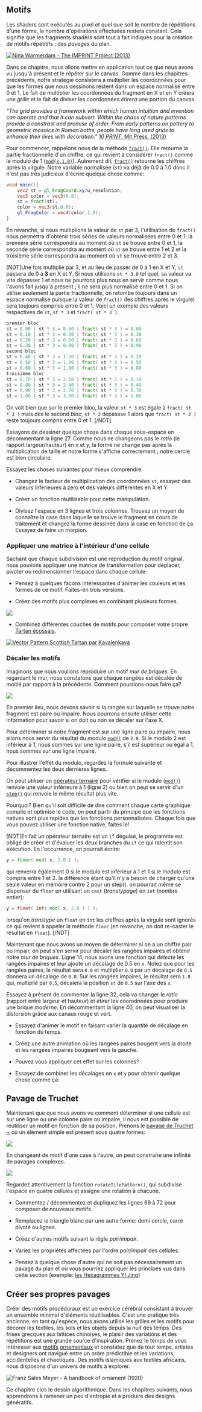 ## Motifs

Les shaders sont exécutés au pixel et quel que soit le nombre de répétitions d'une forme, le nombre d'opérations effectuées restera constant.
Cela signifie que les fragments shaders sont tout à fait indiqués pour la création de motifs répétitifs ; des *pavages* du plan.

[ ![Nina Warmerdam - The IMPRINT Project (2013)](warmerdam.jpg) ](../edit.php#09/dots5.frag)

Dans ce chapitre, nous allons mettre en application tout ce que nous avons vu jusqu'à présent et le répéter sur le canvas.
Comme dans les chapitres précédents, notre stratégie consistera à multiplier les coordonnées pour que les formes que nous dessinons restent dans un espace normalisé entre 0 et 1.
Le fait de multiplier les coordonnées du fragment en X et en Y créera une *grille* et le fait de diviser les coordonnées *étirera* une portion du canvas.

*"The grid provides a framework within which human intuition and invention can operate and that it can subvert.
Within the chaos of nature patterns provide a constrast and promise of order.
From early patterns on pottery to geometric mosaics in Roman baths, people have long used grids to enhance their lives with decoration."* [*10 PRINT*, Mit Press, (2013)](http://10print.org/)

Pour commencer, rappelons nous de la méthode [```fract()```](../glossary/?search=fract).
Elle retourne la partie fractionnelle d'un chiffre, ce qui revient à considérer ```fract()``` comme le modulo de 1 ([```mod(x,1.0)```](../glossary/?search=mod)).
Autrement dit, [```fract()```](../glossary/?search=fract) retourne les chiffres après la virgule.
Notre variable normalisée (```st```) va déjà de 0.0 à 1.0 donc il n'est pas très judicieux d'écrire quelque chose comme:

```glsl
void main(){
	vec2 st = gl_FragCoord.xy/u_resolution;
	vec3 color = vec3(0.0);
    st = fract(st);
	color = vec3(st,0.0);
	gl_FragColor = vec4(color,1.0);
}
```
En revanche, si nous multiplions la valeur de ```st``` par 3, l'utilisation de ```fract()``` nous permettra d'obtenir trois séries de valeurs normalisées entre 0 et 1:
la première série correspondra au moment où ```st``` se trouve entre 0 et 1, la seconde série correspondra au moment où ```st``` se trouve entre 1 et 2 et la troisième série correspondra au moment où ```st``` se trouve entre 2 et 3.

[NDT]Une fois multiplié par 3, et au lieu de passer de 0 à 1 en X et Y, ```st``` passera de 0 à **3** en X et Y.
Si nous utilisons ```st * 3.0``` tel quel, sa valeur va vite dépasser 1 et nous ne pourrons plus nous en servir comme nous l'avons fait jusqu'à présent ; il ne sera plus normalisé entre 0 et 1.
Si on utilise seulement la partie fractionnelle, on retombe toujours dans un espace normalisé puisque la valeur de ```fract()``` (les chiffres après le virgule) sera toujours comprise entre 0 et 1.
Voici un exemple des valeurs respectives de ```st```, ```st * 3``` et ```fract( st * 3 )```.
```glsl
premier bloc
st = 0.00 | st * 3 = 0.00 | fract( st * 3 ) = 0.00
st = 0.10 | st * 3 = 0.30 | fract( st * 3 ) = 0.30
st = 0.20 | st * 3 = 0.60 | fract( st * 3 ) = 0.60
st = 0.30 | st * 3 = 0.90 | fract( st * 3 ) = 0.90
second bloc
st = 0.40 | st * 3 = 1.20 | fract( st * 3 ) = 0.20
st = 0.50 | st * 3 = 1.50 | fract( st * 3 ) = 0.50
st = 0.60 | st * 3 = 1.80 | fract( st * 3 ) = 0.80
troisième bloc
st = 0.70 | st * 3 = 2.10 | fract( st * 3 ) = 0.10
st = 0.80 | st * 3 = 2.40 | fract( st * 3 ) = 0.40
st = 0.90 | st * 3 = 2.70 | fract( st * 3 ) = 0.70
st = 1.00 | st * 3 = 3.00 | fract( st * 3 ) = 1.00
```
On voit bien que sur le premier bloc, la valeur ```st * 3``` est égale à ```fract( st * 3 )``` mais dès le second *bloc*, ```st * 3``` dépassse 1 alors que ```fract( st * 3 )``` reste toujours compris entre 0 et 1.
[/NDT]

<div class="codeAndCanvas" data="grid-making.frag"></div>

Essayons de dessiner quelque chose dans chaque sous-espace en décommentant la ligne 27.
Comme nous ne changeons pas le *ratio* (le rapport largeur/hauteur) en x et y, la forme ne change pas après la multiplication de taille et notre forme s'affiche correctement ; notre cercle est bien circulaire.

Essayez les choses suivantes pour mieux comprendre:

* Changez le facteur de multiplication des coordonnées ```st```, essayez des valeurs inférieures à zéro et des valeurs différentes en X et Y.

* Créez un fonction réutilisable pour cette manipulation.

* Divisez l'espace en 3 lignes et trois colonnes.
Trouvez un moyen de connaître la case dans laquelle se trouve le fragment en cours de traitement et changez la forme dessinée dans la case en fonction de ça.
Essayez de faire un morpion.

### Appliquer une matrice à l'intérieur d'une cellule

Sachant que chaque subdivision est une reproduction du motif original, nous pouvons appliquer une matrice de transformation pour déplacer, pivoter ou redimensionner l'espace dans chaque cellule.

<div class="codeAndCanvas" data="checks.frag"></div>

* Pensez à quelques façons intéressantes d'animer les couleurs et les formes de ce motif. Faites-en trois versions.

* Créez des motifs plus complexes en combinant plusieurs formes.

[![](diamondtiles-long.png)](../edit.php#09/diamondtiles.frag)

* Combinez différentes couches de motifs pour composer votre propre [Tartan écossais](https://fr.wikipedia.org/wiki/Tartan).

[ ![Vector Pattern Scottish Tartan par Kavalenkava](tartan.jpg) ](http://graphicriver.net/item/vector-pattern-scottish-tartan/6590076)

### Décaler les motifs

Imaginons que nous voulions reproduire un motif *mur de briques*. En regardant le mur, nous constatons que chaque rangées est décalée de moitié par rapport à la précédente.
Comment pourrions-nous faire ça?

![](brick.jpg)

En premier lieu, nous devons savoir si la rangée sur laquelle se trouve notre fragment est paire ou impaire.
Nous pourrons ensuite utiliser cette information pour savoir si on doit ou non se décaler sur l'axe X.

Pour déterminer si notre fragment est sur une ligne paire ou impaire, nous allons nous servir du résultat du modulo [```mod()```](../glossary/?search=mod) de ```2.0```.
Si le modulo 2 est inférieur à 1, nous sommes sur une ligne paire, s'il est supérieur ou égal à 1, nous sommes sur une ligne impaire.

Pour illustrer l'effet du modulo, regardez la formule suivante et décommentez les deux dernières lignes.

<div class="simpleFunction" data="y = mod(x,2.0);
// y = mod(x,2.0) < 1.0 ? 0. : 1. ;
// y = step(1.0,mod(x,2.0));"></div>

On peut utiliser un [opérateur ternaire](https://fr.wikipedia.org/wiki/Op%C3%A9rateur_(informatique)) pour vérifier si le modulo ([```mod()```](../glossary/?search=mod)) renvoie une valeur inférieure à 1 (ligne 2)
ou bien on peut se servir d'un [```step()```](../glossary/?search=step) qui renvoie le même résultat plus vite.

Pourquoi? Bien qu'il soit difficile de dire comment chaque carte graphique compile et optimise le code, on peut partir du principe que les fonctions natives sont plus rapides que les fonctions personnalisées.
Chaque fois que vous pouvez utiliser une fonction native, faites le!

[NDT]En fait un opérateur ternaire est un ```if``` déguisé, le programme est obligé de créer et d'évaluer les deux branches du ```if``` ce qui ralentit son exécution. En l'occurrence, on pourrait écrire:
```glsl
y = floor( mod( x, 2.0 ) );
```
qui renverra également 0 si le modulo est inférieur à 1 et 1 si le modulo est compris entre 1 et 2. la différence étant qu'il n'y a besoin de charger qu'une seule valeur en mémoire contre 2 pour un step().
on pourrait même se dispenser du ```floor``` en utilisant un ```cast``` (*transtypage*) en ```int``` (nombre entier):
```glsl
y = float( int( mod( x, 2.0 ) ) );
```
lorsqu'on *transtype* un ```float``` en ```int``` les chiffres après la virgule sont ignorés ce qui revient à appeler la méthode ```floor``` (en revanche, on doit re-caster le résultat en ```float```).
[/NDT]

Maintenant que nous avons un moyen de déterminer si on a un chiffre pair ou impair, on peut s'en servir pour décaler les rangées impaires et obtenir notre *mur de briques*.
Ligne 14, nous avons une fonction qui *détecte* les rangées impaires et leur ajoute un décalage de 0.5 en ```x```.
Notez que pour les rangées paires, le résultat sera ```0.0``` et multiplier ```0.0``` par un décalage de ```0.5``` donnera un décalage de ```0.0```.
Sur les rangées impaires, le résultat sera ```1.0``` qui, multiplié par ```0.5```, décalera la position ```st``` de ```0.5``` sur l'axe des ```x```.

Essayez à présent de commenter la ligne 32, cela va changer le *ratio* (rapport entre largeur et hauteur) et *étirer* les coorodnnées pour produire une brique *moderne*.
En décommentant la ligne 40, on peut visualiser la distorsion grâce aux canaux rouge et vert.

<div class="codeAndCanvas" data="bricks.frag"></div>

* Essayez d'animer le motif en faisant varier la quantité de décalage en fonction du temps.

* Créez une autre animation où les rangées paires bougent vers la droite et les rangées impaires bougeant vers la gauche.

* Pouvez vous appliquer cet effet sur les colonnes?

* Essayez de combiner les décalages en ```x``` et ```y``` pour obtenir quelque chose comme ça:

<a href="../edit.php#09/marching_dots.frag"><canvas id="custom" class="canvas" data-fragment-url="marching_dots.frag"  width="520px" height="200px"></canvas></a>

## Pavage de Truchet

Maintenant que que nous avons vu comment déterminer si une cellule est sur une ligne ou une colonne paire ou impaire, il nous est possible de réutiliser un motif en fonction de sa position.
Prenons le [pavage de Truchet](http://en.wikipedia.org/wiki/Truchet_tiles) [+](http://jean-luc.bregeon.pagesperso-orange.fr/Page%200-27.htm) où un élément simple est présent sous quatre formes:

![](truchet-00.png)

En changeant de motif d'une case à l'autre, on peut construire une infinité de pavages complexes.

![](truchet-01.png)

Regardez attentivement la fonction ```rotateTilePattern()```, qui subdivise l'espace en quatre cellules et assigne une rotation à chacune.

<div class="codeAndCanvas" data="truchet.frag"></div>

* Commentez / décommentez et dupliquez les lignes 69 à 72 pour composer de nouveaux motifs.

* Remplacez le triangle blanc par une autre forme: demi cercle, carré pivoté ou lignes.

* Créez d'autres motifs suivant la règle *pair/impair*.

* Variez les propriétés affectées par l'ordre *pair/impair* des cellules.

* Pensez à quelque chose d'autre qui ne soit pas nécessairement un pavage du plan et où vous pourriez appliquer les principes vus dans cette section (exemple: [les Hexagrammes YI Jing](https://fr.wikipedia.org/wiki/Hexagramme_Yi_Jing))

<a href="../edit.php#09/iching-01.frag"><canvas id="custom" class="canvas" data-fragment-url="iching-01.frag"  width="520px" height="200px"></canvas></a>

## Créer ses propres pavages

Créer des motifs procéduraux est un exercice cérébral consistant à trouver un ensemble minimal d'éléments réutilisables.
C'est une pratique très ancienne, en tant qu'espèce, nous avons utilisé les grilles et les motifs pour décorer les textiles, les sols et les objets depuis la nuit des temps.
Des frises grecques aux lattices chinoises, le plaisir des variations et des répétitions est une grande source d'inspiration.
Prenez le temps de vous intéresser aux [motifs](https://www.pinterest.com/patriciogonzv/paterns/) [ornementaux](https://archive.org/stream/traditionalmetho00chririch#page/130/mode/2up)
et constatez que de tout temps, artistes et designers ont navigué entre un ordre prédictible et les variations, accidentelles et chaotiques.
Des motifs islamiques aux textiles africains, nous disposons d'un univers de motifs à explorer.

![Franz Sales Meyer - A handbook of ornament (1920)](geometricpatters.png)

Ce chapitre clos le dessin algorithmique. Dans les chapitres suivants, nous apprendrons à ramener un peu d'entropie et à produire des designs génératifs.
